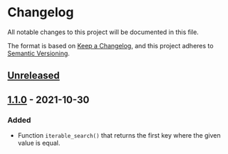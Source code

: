 # Changelog

All notable changes to this project will be documented in this file.

The format is based on [Keep a Changelog](https://keepachangelog.com/en/1.0.0/),
and this project adheres to [Semantic Versioning](https://semver.org/spec/v2.0.0.html).

## [Unreleased]

## [1.1.0] - 2021-10-30

### Added
- Function `iterable_search()` that returns the first key where the given value is equal.

[unreleased]: https://github.com/jungi-php/common/compare/v1.1.0...HEAD
[1.1.0]: https://github.com/jungi-php/common/compare/v1.0.0...v1.1.0
